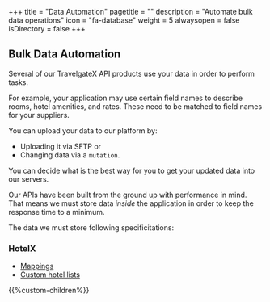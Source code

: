+++
title = "Data Automation"
pagetitle = ""
description = "Automate bulk data operations"
icon = "fa-database" 
weight = 5
alwaysopen = false
isDirectory = false
+++

## Bulk Data Automation

Several of our TravelgateX API products use your data in order to perform tasks.

For example, your application may use certain field names to describe rooms, hotel amenities, and rates. These need to be matched to field names for your suppliers.  

You can upload your data to our platform by:
- Uploading it via SFTP or
- Changing data via a `mutation`. 

You can decide what is the best way for you to get your updated data into our servers.

Our APIs have been built from the ground up with performance in mind. That means we must store data _inside_ the application in order to keep the response time to a minimum. 

The data we must store following specificitations:
### HotelX
* [Mappings](/hotel-x/plugins/mapping/)
* [Custom hotel lists](/hotel-x/concepts/content/)

{{%custom-children%}}
